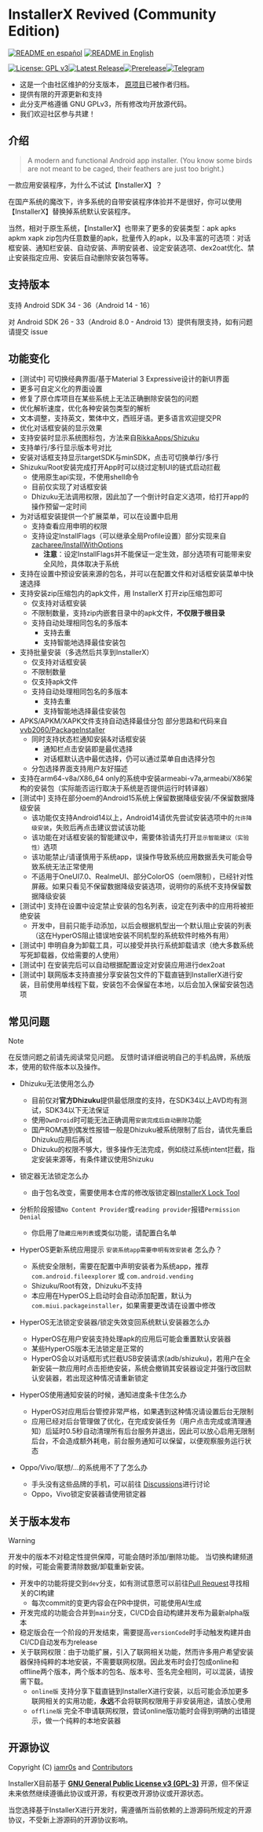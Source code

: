# InstallerX Revived (Community Edition)

[![README en español](https://img.shields.io/badge/README_ES-0077b5?style=flat-square)](./README_ES.md) [![README in English](https://img.shields.io/badge/README_EN-239120?style=flat-square)](./README_EN.md)

[![License: GPL v3](https://img.shields.io/badge/License-GPLv3-blue.svg)](https://www.gnu.org/licenses/gpl-3.0)[![Latest Release](https://img.shields.io/github/v/release/wxxsfxyzm/InstallerX?label=稳定版)](https://github.com/wxxsfxyzm/InstallerX/releases/latest)[![Prerelease](https://img.shields.io/github/v/release/wxxsfxyzm/InstallerX?include_prereleases&label=测试版)](https://github.com/wxxsfxyzm/InstallerX/releases)[![Telegram](https://img.shields.io/badge/Telegram-2CA5E0?logo=telegram&logoColor=white)](https://t.me/installerx_revived)

- 这是一个由社区维护的分支版本， [原项目](https://github.com/iamr0s/InstallerX)已被作者归档。
- 提供有限的开源更新和支持
- 此分支严格遵循 GNU GPLv3，所有修改均开放源代码。
- 我们欢迎社区参与共建！

## 介绍

> A modern and functional Android app installer. (You know some birds are not meant to be caged,
> their feathers are just too bright.)

一款应用安装程序，为什么不试试【InstallerX】？

在国产系统的魔改下，许多系统的自带安装程序体验并不是很好，你可以使用【InstallerX】替换掉系统默认安装程序。

当然，相对于原生系统，【InstallerX】也带来了更多的安装类型：apk apks apkm xapk zip包内任意数量的apk，批量传入的apk，以及丰富的可选项：对话框安装、通知栏安装、自动安装、声明安装者、设定安装选项、dex2oat优化、禁止安装指定应用、安装后自动删除安装包等等。

## 支持版本

支持 Android SDK 34 - 36（Android 14 - 16）

对 Android SDK 26 - 33（Android 8.0 - Android 13）提供有限支持，如有问题请提交 issue

## 功能变化

- [测试中] 可切换经典界面/基于Material 3 Expressive设计的新UI界面
- 更多可自定义化的界面设置
- 修复了原仓库项目在某些系统上无法正确删除安装包的问题
- 优化解析速度，优化各种安装包类型的解析
- 文本调整，支持英文，繁体中文，西班牙语。更多语言欢迎提交PR
- 优化对话框安装的显示效果
- 支持安装时显示系统图标包，方法来自[RikkaApps/Shizuku](https://github.com/RikkaApps/Shizuku/blob/master/manager/src/main/java/moe/shizuku/manager/utils/AppIconCache.kt)
- 支持单行/多行显示版本号对比
- 安装对话框支持显示targetSDK与minSDK，点击可切换单行/多行
- Shizuku/Root安装完成打开App时可以绕过定制UI的链式启动拦截
    - 使用原生api实现，不使用shell命令
    - 目前仅实现了对话框安装
    - Dhizuku无法调用权限，因此加了一个倒计时自定义选项，给打开app的操作预留一定时间
- 为对话框安装提供一个扩展菜单，可以在设置中启用
    - 支持查看应用申明的权限
    - 支持设定InstallFlags（可以继承全局Profile设置）部分实现来自[zacharee/InstallWithOptions](https://github.com/zacharee/InstallWithOptions/blob/main/app/src/main/java/dev/zwander/installwithoptions/data/InstallOption.kt)
       - **注意**：设定InstallFlags并不能保证一定生效，部分选项有可能带来安全风险，具体取决于系统
- 支持在设置中预设安装来源的包名，并可以在配置文件和对话框安装菜单中快速选择
- 支持安装zip压缩包内的apk文件，用 InstallerX 打开zip压缩包即可 
    - 仅支持对话框安装
    - 不限制数量，支持zip内嵌套目录中的apk文件，**不仅限于根目录**
    - 支持自动处理相同包名的多版本
       - 支持去重
       - 支持智能地选择最佳安装包
- 支持批量安装（多选然后共享到InstallerX）
    - 仅支持对话框安装
    - 不限制数量
    - 仅支持apk文件
    - 支持自动处理相同包名的多版本
       - 支持去重
       - 支持智能地选择最佳安装包
- APKS/APKM/XAPK文件支持自动选择最佳分包 部分思路和代码来自[vvb2060/PackageInstaller](https://github.com/vvb2060/PackageInstaller/tree/master/app)
    - 同时支持状态栏通知安装&对话框安装
        - 通知栏点击安装即是最优选择
        - 对话框默认选中最优选择，仍可以通过菜单自由选择分包
    - 分包选择界面支持用户友好描述 
- 支持在arm64-v8a/X86_64 only的系统中安装armeabi-v7a,armeabi/X86架构的安装包（实际能否运行取决于系统是否提供运行时转译器）
- [测试中] 支持在部分oem的Android15系统上保留数据降级安装/不保留数据降级安装
    - 该功能仅支持Android14以上，Android14请优先尝试安装选项中的`允许降级安装`，失败后再点击建议尝试该功能
    - 该功能在对话框安装的智能建议中，需要体验请先打开`显示智能建议（实验性）`选项
    - 该功能禁止/请谨慎用于系统app，误操作导致系统应用数据丢失可能会导致系统无法正常使用
    - 不适用于OneUI7.0、RealmeUI、部分ColorOS（oem限制），已经针对性屏蔽。如果只看见不保留数据降级安装选项，说明你的系统不支持保留数据降级安装
- [测试中] 支持在设置中设定禁止安装的包名列表，设定在列表中的应用将被拒绝安装
    - 开发中，目前只能手动添加，以后会根据机型出一个默认阻止安装的列表（这在HyperOS阻止错误地安装不同机型的系统软件时格外有用） 
- [测试中] 申明自身为卸载工具，可以接受并执行系统卸载请求（绝大多数系统写死卸载器，仅给需要的人使用） 
- [测试中] 在安装完后可以自动根据配置设定对安装应用进行dex2oat
- [测试中] 联网版本支持直接分享安装包文件的下载直链到InstallerX进行安装，目前使用单线程下载，安装包不会保留在本地，以后会加入保留安装包选项

## 常见问题

> [!NOTE]
> 在反馈问题之前请先阅读常见问题。
> 反馈时请详细说明自己的手机品牌，系统版本，使用的软件版本以及操作。

- Dhizuku无法使用怎么办
    - 目前仅对**官方Dhizuku**提供最低限度的支持，在SDK34以上AVD均有测试，SDK34以下无法保证
    - 使用`OwnDroid`时可能无法正确调用`安装完成后自动删除`功能
    - 国产ROM遇到偶发性报错一般是Dhizuku被系统限制了后台，请优先重启Dhizuku应用后再试
    - Dhizuku的权限不够大，很多操作无法完成，例如绕过系统intent拦截，指定安装来源等，有条件建议使用Shizuku

- 锁定器无法锁定怎么办
    - 由于包名改变，需要使用本仓库的修改版锁定器[InstallerX Lock Tool](https://github.com/wxxsfxyzm/InstallerX-Revived/blob/main/InstallerX%E9%94%81%E5%AE%9A%E5%99%A8_1.3.apk)

- 分析阶段报错`No Content Provider`或`reading provider`报错`Permission Denial`
    - 你启用了`隐藏应用列表`或类似功能，请配置白名单

- HyperOS更新系统应用提示 `安装系统app需要申明有效安装者` 怎么办？
    - 系统安全限制，需要在配置中声明安装者为系统app，推荐 `com.android.fileexplorer` 或 `com.android.vending`
    - Shizuku/Root有效，Dhizuku不支持
    - 本应用在HyperOS上启动时会自动添加配置，默认为`com.miui.packageinstaller`，如果需要更改请在设置中修改

- HyperOS无法锁定安装器/锁定失效变回系统默认安装器怎么办
    - HyperOS在用户安装支持处理apk的应用后可能会重置默认安装器
    - 某些HyperOS版本无法锁定是正常的
    - HyperOS会以对话框形式拦截USB安装请求(adb/shizuku)，若用户在全新安装一款应用时点击拒绝安装，系统会撤销其安装器设定并强行改回默认安装器，若出现这种情况请重新锁定
    
- HyperOS使用通知安装的时候，通知进度条卡住怎么办
    - HyperOS对应用后台管控非常严格，如果遇到这种情况请设置后台无限制
    - 应用已经对后台管理做了优化，在完成安装任务（用户点击完成或清理通知）后延时0.5秒自动清理所有后台服务并退出，因此可以放心启用无限制后台，不会造成额外耗电，前台服务通知可以保留，以便观察服务运行状态

- Oppo/Vivo/联想/...的系统用不了了怎么办
    - 手头没有这些品牌的手机，可以前往 [Discussions](https://github.com/wxxsfxyzm/InstallerX-Revived/discussions)进行讨论
    - Oppo，Vivo锁定安装器请使用锁定器

## 关于版本发布

> [!WARNING]
> 开发中的版本不对稳定性提供保障，可能会随时添加/删除功能。
> 当切换构建频道的时候，可能会需要清除数据/卸载重新安装。

- 开发中的功能将提交到`dev`分支，如有测试意愿可以前往[Pull Request](https://github.com/wxxsfxyzm/InstallerX-Revived/pulls)寻找相关的CI构建
  - 每次commit的变更内容会在PR中提供，可能使用AI生成
- 开发完成的功能会合并到`main`分支，CI/CD会自动构建并发布为最新alpha版本
- 稳定版会在一个阶段的开发结束，需要提高`versionCode`时手动触发构建并由CI/CD自动发布为release
- 关于联网权限：由于功能扩展，引入了联网相关功能，然而许多用户希望安装器保持纯粹的本地安装，不需要联网权限。因此发布时会打包成online和offline两个版本，两个版本的包名、版本号、签名完全相同，可以混装，请按需下载。
  - `online版` 支持分享下载直链到InstallerX进行安装，以后可能会添加更多联网相关的实用功能，**永远**不会将联网权限用于非安装用途，请放心使用
  - `offline版` 完全不申请联网权限，尝试online版功能时会得到明确的出错提示，做一个纯粹的本地安装器

## 开源协议

Copyright (C)  [iamr0s](https://github.com/iamr0s) and [Contributors](https://github.com/wxxsfxyzm/InstallerX-Revived/graphs/contributors)

InstallerX目前基于 [**GNU General Public License v3 (GPL-3)**](http://www.gnu.org/copyleft/gpl.html)
开源，但不保证未来依然继续遵循此协议或开源，有权更改开源协议或开源状态。

当您选择基于InstallerX进行开发时，需遵循所当前依赖的上游源码所规定的开源协议，不受新上游源码的开源协议影响。
